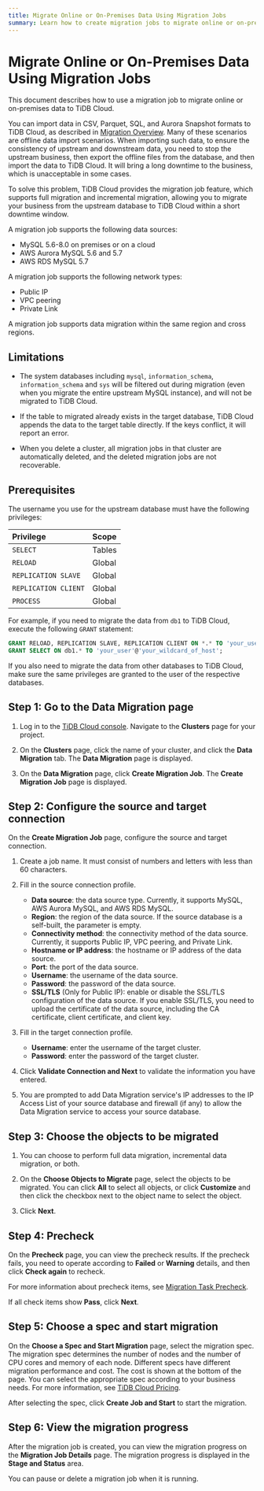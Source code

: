 ```yaml
---
title: Migrate Online or On-Premises Data Using Migration Jobs
summary: Learn how to create migration jobs to migrate online or on-premises data to TiDB Cloud.
---
```


# Migrate Online or On-Premises Data Using Migration Jobs

This document describes how to use a migration job to migrate online or on-premises data to TiDB Cloud.

You can import data in CSV, Parquet, SQL, and Aurora Snapshot formats to TiDB Cloud, as described in [Migration Overview](/tidb-cloud/tidb-cloud-migration-overview.md). Many of these scenarios are offline data import scenarios. When importing such data, to ensure the consistency of upstream and downstream data, you need to stop the upstream business, then export the offline files from the database, and then import the data to TiDB Cloud. It will bring a long downtime to the business, which is unacceptable in some cases.

To solve this problem, TiDB Cloud provides the migration job feature, which supports full migration and incremental migration, allowing you to migrate your business from the upstream database to TiDB Cloud within a short downtime window.

A migration job supports the following data sources:

- MySQL 5.6-8.0 on premises or on a cloud
- AWS Aurora MySQL 5.6 and 5.7
- AWS RDS MySQL 5.7

A migration job supports the following network types:

- Public IP
- VPC peering
- Private Link

A migration job supports data migration within the same region and cross regions.

## Limitations

- The system databases including `mysql`, `information_schema`, `information_schema` and `sys` will be filtered out during migration (even when you migrate the entire upstream MySQL instance), and will not be migrated to TiDB Cloud.

- If the table to migrated already exists in the target database, TiDB Cloud appends the data to the target table directly. If the keys conflict, it will report an error.

- When you delete a cluster, all migration jobs in that cluster are automatically deleted, and the deleted migration jobs are not recoverable.

## Prerequisites

The username you use for the upstream database must have the following privileges:

| Privilege | Scope |
|:----|:----|
| `SELECT` | Tables |
| `RELOAD` | Global |
| `REPLICATION SLAVE` | Global |
| `REPLICATION CLIENT` | Global |
| `PROCESS` | Global |

For example, if you need to migrate the data from `db1` to TiDB Cloud, execute the following `GRANT` statement:

```sql
GRANT RELOAD, REPLICATION SLAVE, REPLICATION CLIENT ON *.* TO 'your_user'@'your_wildcard_of_host'
GRANT SELECT ON db1.* TO 'your_user'@'your_wildcard_of_host';
```

If you also need to migrate the data from other databases to TiDB Cloud, make sure the same privileges are granted to the user of the respective databases.

## Step 1: Go to the **Data Migration** page

1. Log in to the [TiDB Cloud console](https://tidbcloud.com/console/clusters). Navigate to the **Clusters** page for your project.

2. On the **Clusters** page, click the name of your cluster, and click the **Data Migration** tab. The **Data Migration** page is displayed.

3. On the **Data Migration** page, click **Create Migration Job**. The **Create Migration Job** page is displayed.

## Step 2: Configure the source and target connection

On the **Create Migration Job** page, configure the source and target connection.

1. Create a job name. It must consist of numbers and letters with less than 60 characters.

2. Fill in the source connection profile.

   - **Data source**: the data source type. Currently, it supports MySQL, AWS Aurora MySQL, and AWS RDS MySQL.
   - **Region**: the region of the data source. If the source database is a self-built, the parameter is empty.
   - **Connectivity method**: the connectivity method of the data source. Currently, it supports Public IP, VPC peering, and Private Link.
   - **Hostname or IP address**: the hostname or IP address of the data source.
   - **Port**: the port of the data source.
   - **Username**: the username of the data source.
   - **Password**: the password of the data source.
   - **SSL/TLS** (Only for Public IP): enable or disable the SSL/TLS configuration of the data source. If you enable SSL/TLS, you need to upload the certificate of the data source, including the CA certificate, client certificate, and client key.

3. Fill in the target connection profile.

   - **Username**: enter the username of the target cluster.
   - **Password**: enter the password of the target cluster.

4. Click **Validate Connection and Next** to validate the information you have entered.

5. You are prompted to add Data Migration service's IP addresses to the IP Access List of your source database and firewall (if any) to allow the Data Migration service to access your source database.

## Step 3: Choose the objects to be migrated

1. You can choose to perform full data migration, incremental data migration, or both.

2. On the **Choose Objects to Migrate** page, select the objects to be migrated. You can click **All** to select all objects, or click **Customize** and then click the checkbox next to the object name to select the object.

3. Click **Next**.

## Step 4: Precheck

On the **Precheck** page, you can view the precheck results. If the precheck fails, you need to operate according to **Failed** or **Warning** details, and then click **Check again** to recheck.

For more information about precheck items, see [Migration Task Precheck](https://docs.pingcap.com/tidb/stable/dm-precheck).

If all check items show **Pass**, click **Next**.

## Step 5: Choose a spec and start migration

On the **Choose a Spec and Start Migration** page, select the migration spec. The migration spec determines the number of nodes and the number of CPU cores and memory of each node. Different specs have different migration performance and cost. The cost is shown at the bottom of the page. You can select the appropriate spec according to your business needs. For more information, see [TiDB Cloud Pricing](https://www.pingcap.com/tidb-cloud-pricing-details/).

After selecting the spec, click **Create Job and Start** to start the migration.

## Step 6: View the migration progress

After the migration job is created, you can view the migration progress on the **Migration Job Details** page. The migration progress is displayed in the **Stage and Status** area.

You can pause or delete a migration job when it is running.

